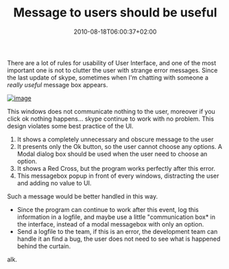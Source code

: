 ﻿---
title: "Message to users should be useful"
description: ""
date: 2010-08-18T06:00:37+02:00
draft: false
tags: [Architecture]
categories: [Software Architecture]
---
There are a lot of rules for usability of User Interface, and one of the most important one is not to clutter the user with strange error messages. Since the last update of skype, sometimes when I'm chatting with someone a *really useful* message box appears.

[![image](https://www.codewrecks.com/blog/wp-content/uploads/2010/08/image_thumb3.png "image")](https://www.codewrecks.com/blog/wp-content/uploads/2010/08/image5.png)

This windows does not communicate nothing to the user, moreover if you click ok nothing happens... skype continue to work with no problem. This design violates some best practice of the UI.

1. It shows a completely unnecessary and obscure message to the user
2. It presents only the Ok button, so the user cannot choose any options. A Modal dialog box should be used when the user need to choose an option.
3. It shows a Red Cross, but the program works perfectly after this error.
4. This messagebox popup in front of every windows, distracting the user and adding no value to UI.

Such a message would be better handled in this way.

- Since the program can continue to work after this event, log this information in a logfile, and maybe use a little "communication box* in the interface, instead of a modal messagebox with only an option.
- Send a logfile to the team, if this is an error, the development team can handle it an find a bug, the user does not need to see what is happened behind the curtain.

alk.
